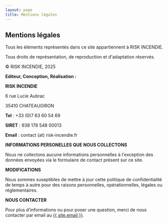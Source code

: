```yaml
---
layout: page
title: Mentions légales
---
```

<div class="col-lg-12 text-center">
	<h2 class="section-heading text-uppercase">Mentions légales</h2>
</div>

<div class=content>

<p>
Tous les éléments représentés dans ce site appartiennent à RISK INCENDIE.
</P>
<p>
Tous droits de représentation, de reproduction et d'adaptation réservés.
</p>
<p>
© RISK INCENDIE, 2025
</p>
<p><strong>Editeur, Conception, Réalisation :</strong></p>

<p><strong>RISK INCENDIE</strong> </p>
<p> 6 rue Lucie Aubrac</p>
<p>35410 CHATEAUGIRON </p>

<p><strong>Tel</strong> : +33 (0)7 63 60 54 69 </p>
<p> <strong>SIRET</strong> : 938 178 548 00013</p>
<p><strong>Email</strong> : contact (at) risk-incendie.fr</p>
</div>




**INFORMATIONS PERSONELLES QUE NOUS COLLECTONS**

Nous ne collectons aucune informations personnelles à l'exception des données envoyées via le formulaire de contact présent sur ce site.

**MODIFICATIONS**

Nous sommes suseptibles de mettre à jour cette politique de confidentialité de temps à autre pour des raisons personnelles, opérationnelles, légales ou réglementaires.


**NOUS CONTACTER**

Pour plus d'informations ou pour poser une question, merci de nous contacter par email au <a href="mailto:{{ site.email }}">{{ site.email }}</a>.

